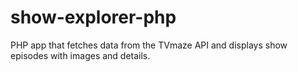 # show-explorer-php
PHP app that fetches data from the TVmaze API and displays show episodes with images and details.
